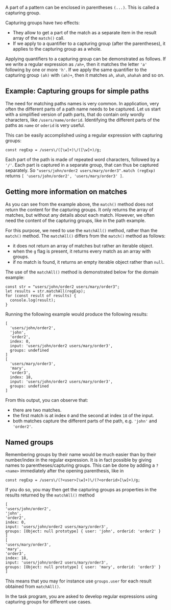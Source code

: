 

A part of a pattern can be enclosed in parentheses `(...)`. This is called a 
capturing group. 

Capturing groups have two effects:
-  They allow to get a part of the match as a separate item in the result 
   array of the `match()` call.
- If we apply to a quantifier to a capturing group (after the parentheses), it 
  applies to the capturing group as a whole.

Applying quantifiers to a capturing group can be demonstrated as follows. If 
we write a regular expression as `/ah+`, then it matches the letter `'a'` 
following by one or more `'h'`. If we apply the same quantifier to the 
capturing group `(ah)` with `(ah)+`, then it matches `ah`, `ahah`, `ahahah` 
and so on.

## Example: Capturing groups for simple paths

The need for matching paths names is very common. In application, very 
often the different parts of a path name needs to be captured. Let us 
start with a simplified version of path parts, that do contain only wordly 
characters, like `/users/name/orderid`. Identifying the different 
parts of the paths as `name` or `oderid` is very useful.

This can be easily accomplished using a regular expression with capturing 
groups:
```
const regExp = /users\/([\w]+)\/([\w]+)/g;
```
Each part of the path is made of repeated word characters, 
followed by a `'/'`. Each part is captured in a separate group, that can 
thus be captured separately. So `"users/john/order2 users/mary/order3".match
(regExp)` returns `[ 'users/john/order2', 'users/mary/order3' ]`.

## Getting more information on matches

As you can see from the example above, the `match()` method does not return 
the content for the capturing groups. It only returns the array of matches, 
but without any details about each match. However, we often need the content 
of the capturing groups, like in the path example.

For this purpose, we need to use the `matchAll()` method, rather than the 
`match()` method. The `matchAll()` differs from the `match()` method as 
follows: 
- it does not return an array of matches but rather an iterable object.
- when the `g` flag is present, it returns every match as an array with groups.
- if no match is found, it returns an empty iterable object rather than `null`.

The use of the `matchAll()` method is demonstrated below for the domain example:
```
const str = "users/john/order2 users/mary/order3";
let results = str.matchAll(regExp);
for (const result of results) {
  console.log(result);
}
```
Running the following example would produce the following results:
```
[                                              
  'users/john/order2',                         
  'john',                                      
  'order2',                                    
  index: 0,                                    
  input: 'users/john/order2 users/mary/order3',
  groups: undefined                            
]                                              
[                                              
  'users/mary/order3',                         
  'mary',                                      
  'order3',                                    
  index: 18,                                   
  input: 'users/john/order2 users/mary/order3',
  groups: undefined                            
]         
```

From this output, you can observe that:
- there are two matches.
- the first match is at index `0` and the second at index `18` of the input.
- both matches capture the different parts of the path, e.g. `'john'` and 
  `'order2'`.

## Named groups

Remembering groups by their name would be much easier than by their 
number/index in the regular expression. It is in fact possible by giving 
names to parentheses/capturing groups. This can be done by adding a `?
<name>` immediately after the opening parenthesis, like in 
```
const regExp = /users\/(?<user>[\w]+)\/(?<orderid>[\w]+)/g;
```
If you do so, you may then get the capturing groups as properties in the 
results returned by the `matchAll()` method
```
[                                                                     
'users/john/order2',                                                
'john',                                                             
'order2',                                                           
index: 0,                                                           
input: 'users/john/order2 users/mary/order3',                       
groups: [Object: null prototype] { user: 'john', orderid: 'order2' }
]                                                                     
[                                                                     
'users/mary/order3',                                                
'mary',                                                             
'order3',                                                           
index: 18,                                                          
input: 'users/john/order2 users/mary/order3',                       
groups: [Object: null prototype] { user: 'mary', orderid: 'order3' }
]  
```
This means that you may for instance use `groups.user` for each result 
obtained from `matchAll()`.

In the task program, you are asked to develop regular expressions using 
capturing groups for different use cases.


